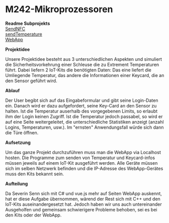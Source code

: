 # M242-Mikroprozessoren

**Readme Subprojekts**  
[SendNFC](SendNFC/README.md)  
[sendTemperature](sendTemperature/README.md)  
[WebApp](WebApp/README.md)  

**Projektidee**

Unsere Projektidee besteht aus 3 unterschiedlichen Aspekten und simuliert die Sicherheitsvorkehrung einer Schleuse die zu Extrement Temperaturen führt. 
Dabei liefern 2 IoT-Kits die benötigten Daten: Das eine liefert die Umliegende Temperatur, das andere die Informationen einer Keycard, die an den Sensor geführt wird. 

**Ablauf**

Der User begibt sich auf das Eingabeformular und gibt seine Login-Daten ein. Danach wird er dazu aufgefordert, seine Key-Card an den Sensor zu halten. Ist die Temperatur auserhalb des vorgegebenen Limits, so erlaubt ihm der Login keinen Zugriff. Ist die Temperatur jedoch passabel, so wird er auf eine Seite weitergeleitet, die unterschiedliche Statistiken anzeigt (anzahl Logins, Temperaturen, usw.). Im "ernsten" Anwendungsfall würde sich dann die Türe öffnen.

**Aufsetzung**

Um das ganze Projekt durchzuführen muss man die WebApp via Localhost hosten. Die Programme zum senden von Temperatur und Keycard-infos müssen jeweils auf einem IoT-Kit ausgeführt werden. Alle Geräte müssen sich im selben Netzwerk befinden und die IP-Adresse des WebApp-Gerätes muss den Kits bekannt sein. 

**Aufteilung**

Da Severin Senn sich mit C# und vue.js mehr auf Seiten WebApp auskennt, hat er diese Aufgabe übernommen, wärend der Rest sich mit C++ und den IoT-Kits auseinandergesetzt hat. Jedoch haben wir uns auch untereinander Ausgeholfen und gemeinsam schwierigere Probleme behoben, sei es bei den Kits oder der WebApp.
